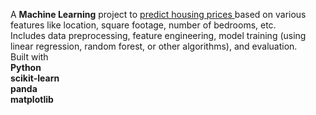 A **Machine Learning** project to <u> predict housing prices </u> based on various features like location, square footage, number of bedrooms, etc. 
<br>
Includes data preprocessing, feature engineering, model training (using linear regression, random forest, or other algorithms), and evaluation.
<br>
Built with 
<br> **Python** <br> **scikit-learn** <br> **panda**  <br> **matplotlib** <br>
